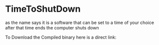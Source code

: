 # TimeToShutDown
as the name says it is a software that can be set to a time of your choice after that time ends the computer shuts down

To Download the Compiled binary here is a direct link: <a href="https://github.com/yas19sin/TimeToShutDown/raw/master/TimeToShutDown/TimeToShutDown/bin/Release/TimeToShutDown.exe" download="TimeToShutDown"></a>
